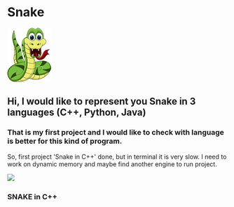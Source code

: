 # Snake 
![](https://github.com/Miguel-124/Snake/blob/main/Snake_png.png) 
## Hi, I would like to represent you Snake in 3 languages (C++, Python, Java)
### That is my first project and I would like to check with language is better for this kind of program.


So, first project 'Snake in C++' done, but in terminal it is very slow.
I need to work on dynamic memory and maybe find another engine to run project.

![](Snake_C++.gif)
### SNAKE in C++

